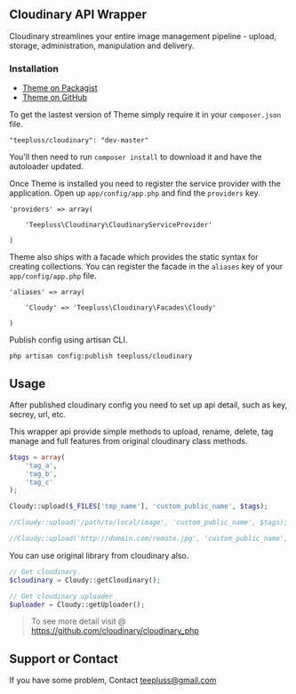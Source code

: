 ## Cloudinary API Wrapper

Cloudinary streamlines your entire image management pipeline - upload, storage, administration, manipulation and delivery.

### Installation

- [Theme on Packagist](https://packagist.org/packages/teepluss/cloudinary)
- [Theme on GitHub](https://github.com/teepluss/laravel4-cloudinary)

To get the lastest version of Theme simply require it in your `composer.json` file.

~~~
"teepluss/cloudinary": "dev-master"
~~~

You'll then need to run `composer install` to download it and have the autoloader updated.

Once Theme is installed you need to register the service provider with the application. Open up `app/config/app.php` and find the `providers` key.

~~~
'providers' => array(

    'Teepluss\Cloudinary\CloudinaryServiceProvider'

)
~~~

Theme also ships with a facade which provides the static syntax for creating collections. You can register the facade in the `aliases` key of your `app/config/app.php` file.

~~~
'aliases' => array(

    'Cloudy' => 'Teepluss\Cloudinary\Facades\Cloudy'

)
~~~

Publish config using artisan CLI.

~~~
php artisan config:publish teepluss/cloudinary
~~~

## Usage

After published cloudinary config you need to set up api detail, such as key, secrey, url, etc.

This wrapper api provide simple methods to upload, rename, delete, tag manage and full features from original cloudinary class methods.

~~~php
$tags = array(
    'tag_a',
    'tag_b',
    'tag_c'
);

Cloudy::upload($_FILES['tmp_name'], 'custom_public_name', $tags);

//Cloudy::upload('/path/to/local/image', 'custom_public_name', $tags);

//Cloudy::upload('http://domain.com/remote.jpg', 'custom_public_name', $tags);
~~~

You can use original library from cloudinary also.

~~~php
// Get cloudinary.
$cloudinary = Cloudy::getCloudinary();

// Get cloudinary uploader
$uploader = Cloudy::getUploader();
~~~
> To see more detail visit @ https://github.com/cloudinary/cloudinary_php

## Support or Contact

If you have some problem, Contact teepluss@gmail.com